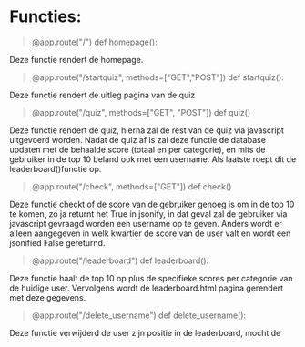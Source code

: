 # Functies:

> @app.route("/")
def homepage():

Deze functie rendert de homepage.

>@app.route("/startquiz", methods=["GET","POST"])
def startquiz():

Deze functie rendert de uitleg pagina van de quiz

>@app.route("/quiz", methods=["GET", "POST"])
def quiz()

Deze functie rendert de quiz, hierna zal de rest van de quiz via javascript uitgevoerd worden. Nadat de quiz af is zal deze functie de database updaten met de behaalde score (totaal en per categorie), en mits de gebruiker in de top 10 beland ook met een username. Als laatste roept dit de leaderboard()functie op.

>@app.route("/check", methods=["GET"])
def check()

Deze functie checkt of de score van de gebruiker genoeg is om in de top 10 te komen, zo ja returnt het True in jsonify, in dat geval zal de gebruiker via javascript gevraagd worden een username op te geven.
Anders wordt er alleen aangegeven in welk kwartier de score van de user valt en wordt een jsonified False gereturnd. 

>@app.route("/leaderboard")
def leaderboard():

Deze functie haalt de top 10 op plus de specifieke scores per categorie van de huidige user. Vervolgens wordt de leaderboard.html pagina gerendert  met deze gegevens.

>@app.route("/delete_username")
def delete_username(): 

Deze functie verwijderd de user zijn positie in de leaderboard, mocht de
<!--stackedit_data:
eyJoaXN0b3J5IjpbLTEyMjY1OTg0MzUsMTA2MTg0ODM4MiwtMT
c0NjkwNzY2OCwtMTg3NzQ5NzA1MSw4NzgzMTc4ODEsLTE0NzI4
MzM3OTcsLTE1MzI0MjAwNjksLTE5NTUzMTA1MTVdfQ==
-->